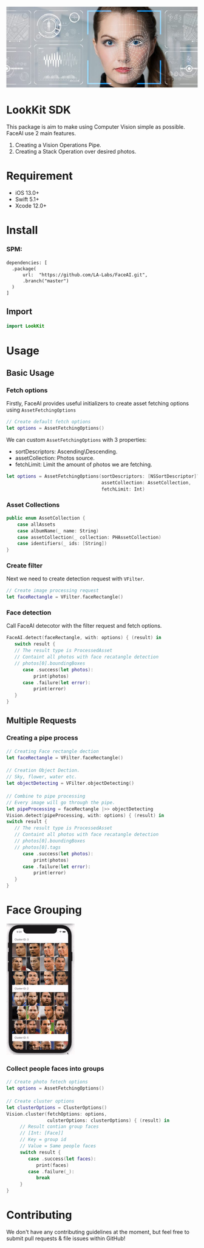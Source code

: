 

![Screenshot](fr2.png)
# LookKit SDK

This package is aim to make using Computer Vision simple as possible.
FaceAI use 2 main features.
1. Creating a Vision Operations Pipe.
2. Creating a Stack Operation over desired photos.

# Requirement
- iOS 13.0+
- Swift 5.1+
- Xcode 12.0+

# Install
### SPM:
```
dependencies: [
  .package(
      url:  "https://github.com/LA-Labs/FaceAI.git",
      .branch("master")
  )
]
```
## Import
```swift 
import LookKit
```
# Usage

## Basic Usage
### Fetch options
Firstly, FaceAI provides useful initializers to create asset fetching options using ```AssetFetchingOptions```
```swift 
// Create default fetch options
let options = AssetFetchingOptions()
```

We can custom ```AssetFetchingOptions``` with 3 properties:
- sortDescriptors: Ascending\Descending.
- assetCollection: Photos source.
- fetchLimit: Limit the amount of photos we are fetching.
```swift
let options = AssetFetchingOptions(sortDescriptors: [NSSortDescriptor]?,
                                   assetCollection: AssetCollection,
                                   fetchLimit: Int)
```

### Asset Collections
```swift
public enum AssetCollection {
    case allAssets
    case albumName(_ name: String)
    case assetCollection(_ collection: PHAssetCollection)
    case identifiers(_ ids: [String])
}
```

### Create filter
Next we need to create detection request with ```VFilter```. 
```swift 
// Create image processing request
let faceRectangle = VFilter.faceRectangle()
````


### Face detection 
Call FaceAI detecotor with the filter request and fetch options.
```swift 
FaceAI.detect(faceRectangle, with: options) { (result) in
   switch result {
   // The result type is ProcessedAsset
   // Containt all photos with face recatangle detection
   // photos[0].boundingBoxes
      case .success(let photos):
          print(photos)
      case .failure(let error):
          print(error)
   }
}
```


## Multiple Requests
### Creating a pipe process
```swift
// Creating Face rectangle dection
let faceRectangle = VFilter.faceRectangle()
        
// Creation Object Dection.
// Sky, flower, water etc.
let objectDetecting = VFilter.objectDetecting()

// Combine to pipe processing
// Every image will go through the pipe.
let pipeProcessing = faceRectangle |>> objectDetecting
Vision.detect(pipeProcessing, with: options) { (result) in
switch result {
   // The result type is ProcessedAsset
   // Containt all photos with face recatangle detection
   // photos[0].boundingBoxes
   // photos[0].tags
      case .success(let photos):
          print(photos)
      case .failure(let error):
          print(error)
   }
}
```

# Face Grouping

![](ezgif.com-resize.gif)

### Collect people faces into groups
```swift
// Create photo fetech options
let options = AssetFetchingOptions()
        
// Create cluster options
let clusterOptions = ClusterOptions()
Vision.cluster(fetchOptions: options,
               culsterOptions: clusterOptions) { (result) in
     // Result contian group faces
     // [Int: [Face]]
     // Key = group id
     // Value = Same people faces
     switch result {
        case .success(let faces):
           print(faces)
        case .failure(_):
           break
     }
}
```



# Contributing
We don't have any contributing guidelines at the moment, but feel free to submit pull requests & file issues within GitHub!

